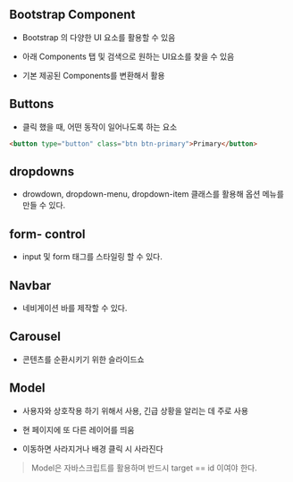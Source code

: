 ## Bootstrap Component

- Bootstrap 의 다양한 UI 요소를 활용할 수 있음

- 아래 Components 탭 및 검색으로 원하는 UI요소를 찾을 수 있음

- 기본 제공된 Components를 변환해서 활용

## Buttons

- 클릭  했을 때, 어떤 동작이 일어나도록 하는 요소

```html
<button type="button" class="btn btn-primary">Primary</button>
```

## dropdowns

- drowdown, dropdown-menu, dropdown-item 클래스를 활용해 옵션 메뉴를 만들 수 있다.

## form- control

- input 및 form 태그를 스타일링 할 수 있다.

## Navbar

- 네비게이션 바를 제작할 수 있다.

## Carousel

- 콘텐츠를 순환시키기 위한  슬라이드쇼

## Model

- 사용자와 상호작용 하기 위해서 사용, 긴급 상황을 알리는 데 주로 사용

- 현 페이지에 또 다른 레이어를 띄움

- 이동하면 사라지거나 배경 클릭 시 사라진다

>  Model은 자바스크립트를 활용하며 반드시 target == id 이여야 한다.
